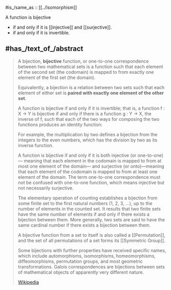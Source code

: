 
#is_/same_as :: [[../Isomorphism]] 


A function is bijective 
- if and only if it is [[injective]] and [[surjective]].
- if and only if it is invertible. 

## #has_/text_of_/abstract 

> A bijection, **bijective** function, or one-to-one correspondence between two mathematical sets 
> is a function such that each element of the second set (the codomain) 
> is mapped to from exactly one element of the first set (the domain). 
> 
> Equivalently, a bijection is a relation between two sets 
> such that each element of either set is __paired with exactly one element of the other set__.
>
> A function is bijective if and only if it is invertible; that is, a function f : X → Y
>  is bijective if and only if there is a function g : Y → X, the inverse of f, 
>  such that each of the two ways for composing the two functions produces an identity function: 
>
> For example, the multiplication by two defines a bijection from the integers to the even numbers, 
> which has the division by two as its inverse function.
>
> A function is bijective if and only if it is both injective (or one-to-one)—
> meaning that each element in the codomain is mapped to from at most one element of the domain—
> and surjective (or onto)—meaning that each element of the codomain 
> is mapped to from at least one element of the domain. 
> The term one-to-one correspondence must not be confused with one-to-one function, 
> which means injective but not necessarily surjective.
>
> The elementary operation of counting establishes a bijection from some finite set 
> to the first natural numbers (1, 2, 3, ...), up to the number of elements in the counted set. 
> It results that two finite sets have the same number of elements 
> if and only if there exists a bijection between them. 
> More generally, two sets are said to have the same cardinal number 
> if there exists a bijection between them.
>
> A bijective function from a set to itself is also called a [[Permutation]], 
> and the set of all permutations of a set forms its [[Symmetric Group]].
>
> Some bijections with further properties have received specific names, which include automorphisms, 
> isomorphisms, homeomorphisms, diffeomorphisms, permutation groups, 
> and most geometric transformations. 
> Galois correspondences are bijections between sets of mathematical objects 
> of apparently very different nature.
>
> [Wikipedia](https://en.wikipedia.org/wiki/Bijection)

